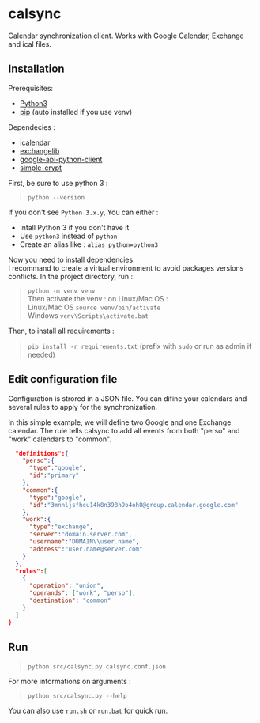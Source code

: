 # calsync
Calendar synchronization client.
Works with Google Calendar, Exchange and ical files.

## Installation

Prerequisites:
* [Python3](https://www.python.org/downloads/)
* [pip](https://pypi.python.org/pypi/pip) (auto installed if you use venv)

Dependecies :
* [icalendar](https://github.com/collective/icalendar.git)
* [exchangelib](https://pypi.python.org/pypi/exchangelib)
* [google-api-python-client](https://developers.google.com/api-client-library/python/)
* [simple-crypt](https://pypi.python.org/pypi/simple-crypt)


First, be sure to use python 3 :  

> `python --version`  

If you don't see `Python 3.x.y`, You can either :  
* Intall Python 3 if you don't have it
* Use `python3` instead of `python`
* Create an alias like : `alias python=python3`

Now you need to install dependencies.  
I recommand to create a virtual environment to avoid packages versions conflicts.
In the project directory, run :
> `python -m venv venv`  
Then activate the venv : on Linux/Mac OS :  
Linux/Mac OS
> `source venv/bin/activate`  
Windows
> `venv\Scripts\activate.bat`  

Then, to install all requirements : 
> `pip install -r requirements.txt` (prefix with `sudo` or run as admin if needed)

## Edit configuration file

Configuration is strored in a JSON file. You can difine your calendars and several rules to apply for the synchronization.

In this simple example, we will define two Google and one Exchange calendar. The rule tells calsync to add all events from both "perso" and "work" calendars to "common".
```json
  "definitions":{
    "perso":{
      "type":"google",
      "id":"primary"
    },
    "common":{
      "type":"google",
      "id":"3mnnljsfhcu14k8n398h9o4oh8@group.calendar.google.com"
    },
    "work":{
      "type":"exchange",
      "server":"domain.server.com",
      "username":"DOMAIN\\user.name",
      "address":"user.name@server.com"
    }
  },
  "rules":[
    {
      "operation": "union",
      "operands": ["work", "perso"],
      "destination": "common"
    }
  ]
}
```

## Run

> `python src/calsync.py calsync.conf.json`  

For more informations on arguments :
> `python src/calsync.py --help`

You can also use `run.sh` or `run.bat` for quick run.
